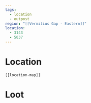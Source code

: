 ```yaml
---
tags:
  - location
  - outpost
region: "[[Vermilius Gap - Eastern]]"
location:
  - 3143
  - 5037
---
```

# Location
```meta-bind-embed
[[location-map]]
```
# Loot